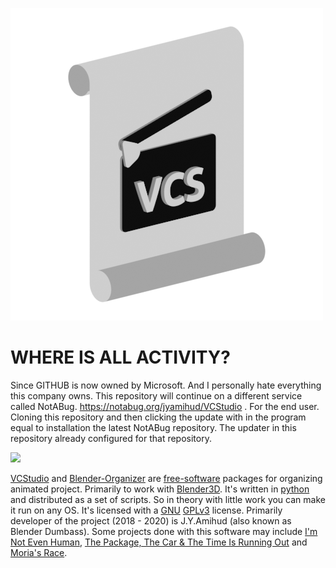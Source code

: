 ![BLENDER-ORGANIZER](icon.png)

# WHERE IS ALL ACTIVITY?
Since GITHUB is now owned by Microsoft. And I personally hate everything this company owns. This repository will continue on a different service called NotABug. 
https://notabug.org/jyamihud/VCStudio . For the end user. Cloning this repository and then clicking the update with in the program equal to installation the latest NotABug repository. The updater in this repository already configured for that repository. 

![](https://notabug.org/jyamihud/VCStudio/raw/master/project_manager/help_images/vcstudio_banner.png)

[VCStudio](https://notabug.org/jyamihud/VCStudio) and [Blender-Organizer](https://github.com/JYamihud/blender-organizer) are [free-software](https://www.fsf.org/) packages for organizing animated project. Primarily to work with [Blender3D](https://www.blender.org/). It's written in [python](https://www.python.org/) and distributed as a set of scripts. So in theory with little work you can make it run on any OS. It's licensed with a [GNU](https://www.gnu.org/) [GPLv3](https://www.gnu.org/licenses/licenses.html) license. Primarily developer of the project (2018 - 2020) is J.Y.Amihud (also known as Blender Dumbass). Some projects done with this software may include [I'm Not Even Human](https://open.lbry.com/@VCS:7/Imnotevenhumanshortfilm:3?r=GLhXoQ3zcpvm6rzd9Z6dAyasTpmk1FUY), [The Package, The Car & The Time Is Running Out](https://open.lbry.com/@VCS:7/ThePackageTheCarAndTheTimeIsRunningOut:3?r=GLhXoQ3zcpvm6rzd9Z6dAyasTpmk1FUY) and [Moria's Race](https://t.me/moriasrace).
